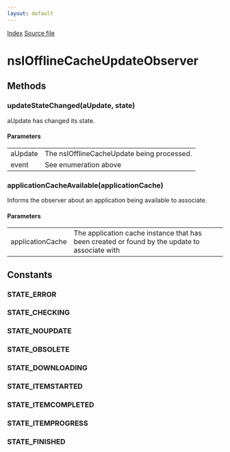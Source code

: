 ```yaml
---
layout: default
---
```

<div id='links'><a href="../index.html">Index</a>
<a href="http://dxr.mozilla.org/mozilla-central/source/uriloader/prefetch/nsIOfflineCacheUpdate.idl">Source file</a>
</div>

# nsIOfflineCacheUpdateObserver #

## Methods ##

### updateStateChanged(aUpdate, state) ###
  
aUpdate has changed its state.  
  
  

#### Parameters ####

<table>

<tr>
<td>aUpdate</td>
<td>       The nsIOfflineCacheUpdate being processed.  
</td>
</tr>

<tr>
<td>event</td>
<td>       See enumeration above  
</td>
</tr>

</table>

### applicationCacheAvailable(applicationCache) ###
  
Informs the observer about an application being available to associate.  
  
  

#### Parameters ####

<table>

<tr>
<td>applicationCache</td>
<td>       The application cache instance that has been created or found by the   
       update to associate with  
</td>
</tr>

</table>

## Constants ##

### STATE_ERROR ###

### STATE_CHECKING ###

### STATE_NOUPDATE ###

### STATE_OBSOLETE ###

### STATE_DOWNLOADING ###

### STATE_ITEMSTARTED ###

### STATE_ITEMCOMPLETED ###

### STATE_ITEMPROGRESS ###

### STATE_FINISHED ###
